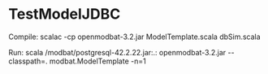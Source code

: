 # TestModelJDBC

Compile: scalac -cp openmodbat-3.2.jar ModelTemplate.scala dbSim.scala

Run: scala /modbat/postgresql-42.2.22.jar:.:  openmodbat-3.2.jar --classpath=. modbat.ModelTemplate -n=1

